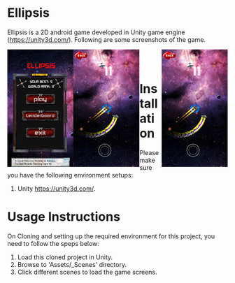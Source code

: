 # Ellipsis
Ellipsis is a 2D android game developed in Unity game engine (https://unity3d.com/). Following are some screenshots of the game.

<p align="center" style="width:100%">
  <img src="Assets/screenshots/scr2.png" width="30%" align="left" title="Ellipsis - Menu">
  <img src="Assets/screenshots/sc1.png" width="30%" align="left" title="Ellipsis">
  <img src="Assets/screenshots/sc1.png" width="30%" align="right" title="Ellipsis">
</p>

<br/><br/>

# Installation
Please make sure you have the following environment setups:
1. Unity https://unity3d.com/.

# Usage Instructions
On Cloning and setting up the required environment for this project, you need to follow the speps below:
1. Load this cloned project in Unity.
2. Browse to 'Assets/_Scenes' directory.
3. Click different scenes to load the game screens.
